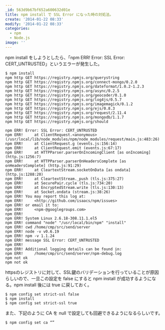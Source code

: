 ```yaml
---
_id: 563d9b67bf652a600632d01e
title: npm install で SSL Error になった時の対処法。
create: '2014-01-22 08:33'
modify: '2014-01-22 08:33'
categories:
  - npm
  - Node.js
image: ''
---
```


npm install をしようとしたら、「npm ERR! Error: SSL Error: CERT_UNTRUSTED」というエラーが発生した。

	$ npm install
	npm http GET https://registry.npmjs.org/querystring
	npm http GET https://registry.npmjs.org/connect-mongo/0.2.0
	npm http GET https://registry.npmjs.org/dateformat/1.0.2-1.2.3
	npm http GET https://registry.npmjs.org/async/0.2.5
	npm http GET https://registry.npmjs.org/geocoder/0.1.0
	npm http GET https://registry.npmjs.org/log4js/0.5.7
	npm http GET https://registry.npmjs.org/imagemagick/0.1.2
	npm http GET https://registry.npmjs.org/ejs/0.8.3
	npm http GET https://registry.npmjs.org/request/2.11.4
	npm http GET https://registry.npmjs.org/mongodb/1.1.7
	npm http GET https://registry.npmjs.org/should

	npm ERR! Error: SSL Error: CERT_UNTRUSTED
	npm ERR!     at ClientRequest.<anonymous> (/usr/local/lib/node_modules/npm/node_modules/request/main.js:483:26)
	npm ERR!     at ClientRequest.g (events.js:156:14)
	npm ERR!     at ClientRequest.emit (events.js:67:17)
	npm ERR!     at HTTPParser.parserOnIncomingClient [as onIncoming] (http.js:1256:7)
	npm ERR!     at HTTPParser.parserOnHeadersComplete [as onHeadersComplete] (http.js:91:29)
	npm ERR!     at CleartextStream.socketOnData [as ondata] (http.js:1288:20)
	npm ERR!     at CleartextStream._push (tls.js:375:27)
	npm ERR!     at SecurePair.cycle (tls.js:734:20)
	npm ERR!     at EncryptedStream.write (tls.js:130:13)
	npm ERR!     at Socket.ondata (stream.js:38:26)
	npm ERR! You may report this log at:
	npm ERR!     <http://github.com/isaacs/npm/issues>
	npm ERR! or email it to:
	npm ERR!     <npm-@googlegroups.com>
	npm ERR! 
	npm ERR! System Linux 2.6.18-308.11.1.el5
	npm ERR! command "node" "/usr/local/bin/npm" "install"
	npm ERR! cwd /home/cmp/src/send/server
	npm ERR! node -v v0.6.19
	npm ERR! npm -v 1.1.24
	npm ERR! message SSL Error: CERT_UNTRUSTED
	npm ERR! 
	npm ERR! Additional logging details can be found in:
	npm ERR!     /home/cmp/src/send/server/npm-debug.log
	npm not ok
	npm not ok

<!-- more -->

httpsのレジストリに対して、SSL鍵のバリデーションを行っていることが原因らしいので、一旦この設定を false にすると npm install が成功するようになる。npm install 後には true に戻しておく。

	$ npm config set strict-ssl false
	$ npm install
	$ npm config set strict-ssl true

また、下記のように CA を null で設定しても回避できるようになるらしいです。

	$ npm config set ca “”

